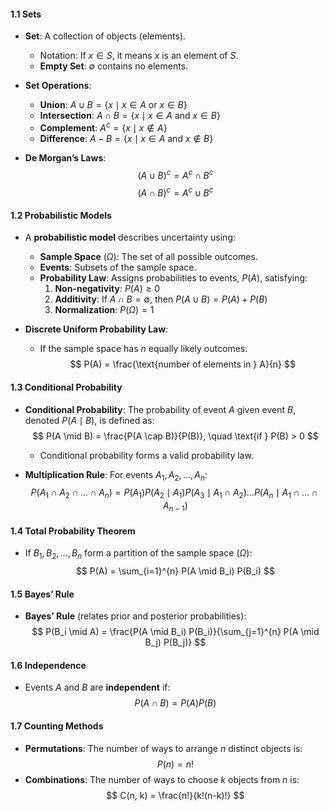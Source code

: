 #### 1.1 Sets

- **Set**: A collection of objects (elements).
  - Notation: If $x \in S$, it means $x$ is an element of $S$.
  - **Empty Set**: $\emptyset$ contains no elements.

- **Set Operations**:
  - **Union**: $A \cup B = \{ x \mid x \in A \text{ or } x \in B \}$
  - **Intersection**: $A \cap B = \{ x \mid x \in A \text{ and } x \in B \}$
  - **Complement**: $A^c = \{ x \mid x \notin A \}$
  - **Difference**: $A - B = \{ x \mid x \in A \text{ and } x \notin B \}$

- **De Morgan’s Laws**:
$$
  (A \cup B)^c = A^c \cap B^c
 $$
  $$
  (A \cap B)^c = A^c \cup B^c
 $$

#### 1.2 Probabilistic Models

- A **probabilistic model** describes uncertainty using:
  - **Sample Space** ($\Omega$): The set of all possible outcomes.
  - **Events**: Subsets of the sample space.
  - **Probability Law**: Assigns probabilities to events, $P(A)$, satisfying:
    1. **Non-negativity**: $P(A) \geq 0$
    2. **Additivity**: If $A \cap B = \emptyset$, then $P(A \cup B) = P(A) + P(B)$
    3. **Normalization**: $P(\Omega) = 1$

- **Discrete Uniform Probability Law**:
  - If the sample space has $n$ equally likely outcomes:
   $$
    P(A) = \frac{\text{number of elements in } A}{n}
   $$

#### 1.3 Conditional Probability

- **Conditional Probability**: The probability of event $A$ given event $B$, denoted $P(A \mid B)$, is defined as:
 $$
  P(A \mid B) = \frac{P(A \cap B)}{P(B)}, \quad \text{if } P(B) > 0
 $$
  - Conditional probability forms a valid probability law.
  
- **Multiplication Rule**: For events $A_1, A_2, \dots, A_n$:
 $$
  P(A_1 \cap A_2 \cap \dots \cap A_n) = P(A_1) P(A_2 \mid A_1) P(A_3 \mid A_1 \cap A_2) \dots P(A_n \mid A_1 \cap \dots \cap A_{n-1})
 $$

#### 1.4 Total Probability Theorem

- If $B_1, B_2, \dots, B_n$ form a partition of the sample space ($\Omega$):
 $$
  P(A) = \sum_{i=1}^{n} P(A \mid B_i) P(B_i)
 $$

#### 1.5 Bayes’ Rule

- **Bayes’ Rule** (relates prior and posterior probabilities):
 $$
  P(B_i \mid A) = \frac{P(A \mid B_i) P(B_i)}{\sum_{j=1}^{n} P(A \mid B_j) P(B_j)}
 $$

#### 1.6 Independence

- Events $A$ and $B$ are **independent** if:
 $$
  P(A \cap B) = P(A) P(B)
 $$

#### 1.7 Counting Methods

- **Permutations**: The number of ways to arrange $n$ distinct objects is:
 $$
  P(n) = n!
 $$
- **Combinations**: The number of ways to choose $k$ objects from $n$ is:
 $$
  C(n, k) = \frac{n!}{k!(n-k)!}
 $$
 